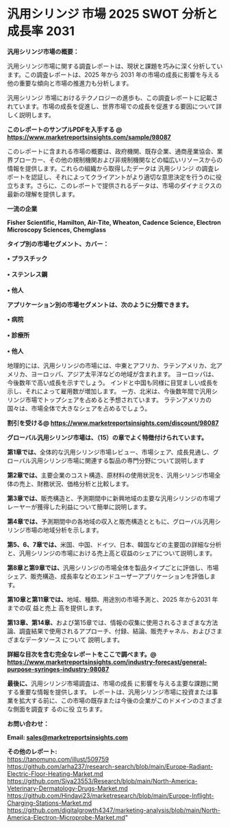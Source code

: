 # 汎用シリンジ 市場 2025 SWOT 分析と成長率 2031

<strong><b>汎用シリンジ市場の概要：</b></strong>

汎用シリンジ市場に関する調査レポートは、現状と課題を巧みに深く分析しています。この調査レポートは、2025 年から 2031 年の市場の成長に影響を与える他の重要な傾向と市場の推進力も分析します。

汎用シリンジ 市場におけるテクノロジーの進歩も、この調査レポートに記載されています。市場の成長を促進し、世界市場での成長を促進する要因について詳しく説明します。

<strong>このレポートのサンプルPDFを入手する @ <a href=https://www.marketreportsinsights.com/sample/98087>https://www.marketreportsinsights.com/sample/98087</a></strong>

このレポートに含まれる市場の概要は、政府機関、既存企業、通商産業協会、業界ブローカー、その他の規制機関および非規制機関などの幅広いリソースからの情報を提供します。これらの組織から取得したデータは 汎用シリンジ の調査レポートを認証し、それによってクライアントがより適切な意思決定を行うのに役立ちます。さらに、このレポートで提供されるデータは、市場のダイナミクスの最新の理解を提供します。

<strong>一流の企業</strong>

<strong><b>Fisher Scientific, Hamilton, Air-Tite, Wheaton, Cadence Science, Electron Microscopy Sciences, Chemglass</b></strong>

<strong><b>タイプ別の市場セグメント、カバー：</b></strong>

<strong>• プラスチック<br><br>• ステンレス鋼<br><br>• 他人</strong>

<strong><b>アプリケーション別の市場セグメントは、次のように分類できます。</b></strong>

<strong>• 病院<br><br>• 診療所<br><br>• 他人</strong>

 地理的には、汎用シリンジの市場には、中東とアフリカ、ラテンアメリカ、北アメリカ、ヨーロッパ、アジア太平洋などの地域が含まれます。 ヨーロッパは、今後数年で高い成長を示すでしょう。 インドと中国も同様に目覚ましい成長を示し、それによって雇用数が増加します。 一方、北米は、今後数年間で汎用シリンジ市場でトップシェアを占めると予想されています。 ラテンアメリカの国々は、市場全体で大きなシェアを占めるでしょう。

<strong>割引を受ける@ <a href=https://www.marketreportsinsights.com/discount/98087>https://www.marketreportsinsights.com/discount/98087</a></strong>

<strong><b>グローバル汎用シリンジ市場は、（15）の章でよく特徴付けられています。</b></strong>

<strong><b>第</b></strong><strong><b>1章では、</b></strong>全体的な汎用シリンジ市場レビュー、市場シェア、成長見通し、グローバル汎用シリンジ市場に関連する製品の専門分野について説明します

<strong><b>第2章では、</b></strong>主要企業のコスト構造、原材料の使用状況を、汎用シリンジ市場全体の売上、財務状況、価格分析と比較します。

<strong><b>第3章では、</b></strong>販売構造と、予測期間中に新興地域の主要な汎用シリンジの市場プレーヤーが獲得した利益について簡単に説明します。

<strong><b>第4章では、</b></strong>予測期間中の各地域の収入と販売構造とともに、グローバル汎用シリンジ市場の地域分析を示します。

<strong><b>第5、6、7章では、</b></strong>米国、中国、ドイツ、日本、韓国などの主要国の詳細な分析と、汎用シリンジの市場における売上高と収益のシェアについて説明します。

<strong><b>第8章と第9章では、</b></strong>汎用シリンジの市場全体を製品タイプごとに評価し、市場シェア、販売構造、成長率などのエンドユーザーアプリケーションを評価します。

<strong><b>第10章と第11章では、</b></strong>地域、種類、用途別の市場予測と、2025 年から2031 年までの収 益と売上 高を提供します。

<strong><b>第13章、第14章、</b></strong>および第15章では、情報の収集に使用されるさまざまな方法論、調査結果で使用されるアプローチ、付録、結論、販売チャネル、およびさまざまなデータソース について 説明します。

<strong>詳細な目次を含む完全なレポートをここで調べます。@ <a href=https://www.marketreportsinsights.com/industry-forecast/general-purpose-syringes-industry-98087>https://www.marketreportsinsights.com/industry-forecast/general-purpose-syringes-industry-98087</a></strong>

<strong><b>最後に、</b></strong>汎用シリンジ市場調査は、市場の成長 に影響を</a>与える主要な課題に関する重要な情報を提供します。 レポートは、汎用シリンジ市場に投資または事業を拡大する前に、この市場の既存または今後の企業がこのドメインのさまざまな側面を調査す るのに役 立ちます。

<strong><b>お問い合わせ：</b></strong>

<strong>Email: </strong><a href=mailto:sales@marketreportsinsights.com><strong>sales@marketreportsinsights.com</strong></a>

<strong>その他のレポート:</strong>
<br>
<a href=https://tanomuno.com/illust/509759>https://tanomuno.com/illust/509759</a>
<br>
<a href=https://github.com/arha237/research-search/blob/main/Europe-Radiant-Electric-Floor-Heating-Market.md>https://github.com/arha237/research-search/blob/main/Europe-Radiant-Electric-Floor-Heating-Market.md</a>
<br>
<a href=https://github.com/Siya23553/Research/blob/main/North-America-Veterinary-Dermatology-Drugs-Market.md>https://github.com/Siya23553/Research/blob/main/North-America-Veterinary-Dermatology-Drugs-Market.md</a>
<br>
<a href=https://github.com/Hindavi23/marketresearch/blob/main/Europe-Inflight-Charging-Stations-Market.md>https://github.com/Hindavi23/marketresearch/blob/main/Europe-Inflight-Charging-Stations-Market.md</a>
<br>
<a href=https://github.com/digitalgrowth4347/marketing-analysis/blob/main/North-America-Electron-Microprobe-Market.md>https://github.com/digitalgrowth4347/marketing-analysis/blob/main/North-America-Electron-Microprobe-Market.md</a>"
